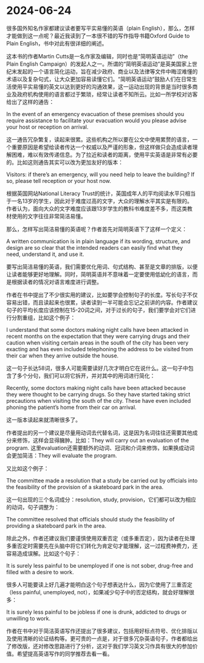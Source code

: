 # 2024-06-24

很多国外知名作家都建议读者要写平实易懂的英语（plain English），那么，怎样才能做到这一点呢？最近我读到了一本很不错的写作指导书籍Oxford Guide to Plain English，书中对此有很详细的阐述。

这本书的作者Martin Cutts是一名作家及编辑，同时也是“简明英语运动”（the Plain English Campaign）的发起人之一。所谓的“简明英语运动”是英美国家上世纪末发起的一个语言简化运动，旨在减少政府、商业以及法律等文件中晦涩难懂的术语以及复杂句式，让大众更加容易读懂它们。“简明英语运动”鼓励人们在日常生活使用平实易懂的英文以达到更好的沟通效果，这一运动出现的背景是当时很多商业及政府机构使用的语言都过于繁琐，经常让读者不知所云。比如一所学校对访客给出了这样的通告：

In the event of an emergency evacuation of these premises should you require assistance to facilitate your evacuation would you please advise your host or reception on arrival.

这一通告冗杂繁复，读起来很累。这些机构之所以要在公文中使用累赘的语言，一个重要原因是希望给读者传达一个权威以及严谨的形象，但这样做只会造成读者理解困难，难以有效传递信息。为了拉近和读者的距离，使用平实英语是非常有必要的。比如这则通告其实可以改为更加友好的版本：

Visitors: if there’s an emergency, will you need help to leave the building? If so, please tell reception or your host now.

根据英国网站National Literacy Trust的统计，英国成年人的平均阅读水平只相当于一名13岁的学生，因此对于难度过高的文字，大众的理解水平其实是有限的。作者认为，面向大众的文字难度应该跟13岁学生的教科书难度差不多，而这类教材使用的文字往往非常简洁易懂。

那么，怎样写出简洁易懂的英语呢？作者首先对简明英语下了这样一个定义：

A written communication is in plain language if its wording, structure, and design are so clear that the intended readers can easily find what they need, understand it, and use it.

要写出简洁易懂的英语，我们需要优化用词、句式结构、甚至是文章的排版，以便让读者能够更好地理解。同时，简明英语并不意味着一定要使用低幼化的语言，而是根据读者的情况对语言难度进行调整。

作者在书中提出了不少很实用的建议，比如要学会控制句子的长度。写长句子不仅容易出错，而且读起来也很累，读者读到一半可能会忘记之前讲的内容。作者建议句子的平均长度应该控制在15-20词之间，对于过长的句子，我们要学会对它们进行分割重组，比如这个例子：

I understand that some doctors making night calls have been attacked in recent months on the expectation that they were carrying drugs and their caution when visiting certain areas in the south of the city has been very exacting and has even included telephoning the address to be visited from their car when they arrive outside the house.

这一句子长达58词，很多人可能需要读好几次才明白它在说什么。这一句子中包含了多个分句，我们可以将它拆开，并对其中的用词进行简化：

Recently, some doctors making night calls have been attacked because they were thought to be carrying drugs. So they have started taking strict precautions when visiting the south of the city. These have even included phoning the patient’s home from their car on arrival.

这一版本读起来就清晰很多了。

作者提出的另一个建议是尽量用动词去代替名词，这是因为名词往往还需要其他成分来修饰，这样会显得臃肿。比如：They will carry out an evaluation of the program. 这里evaluation还需要额外的动词、冠词和介词来修饰，如果换成动词会更加简洁：They will evaluate the program.

又比如这个例子：

The committee made a resolution that a study be carried out by officials into the feasibility of the provision of a skateboard park in the area.

这一句出现的三个名词成分：resolution, study, provision，它们都可以改为相应的动词，句子调整为：

The committee resolved that officials should study the feasibility of providing a skateboard park in the area. 

除此之外，作者还建议我们要谨慎使用双重否定（或多重否定），因为读者在处理多重否定时需要先在头脑中将它们转化为肯定句才能理解，这一过程费神费力，还容易造成误解。比如这个句子：

It is surely less painful to be unemployed if one is not sober, drug-free and filled with a desire to work.

很多人可能要读上好几遍才能明白这个句子想表达什么，因为它使用了三重否定（less painful, unemployed, not），如果减少句子中的否定结构，就会好理解很多：

It is surely less painful to be jobless if one is drunk, addicted to drugs or unwilling to work.

作者在书中对于简洁英语写作还提出了很多建议，包括用好标点符号、优化排版以及使用清晰的论证结构等。更可贵的一点是，对于很多冗杂英语句子，作者都给出了修改版，还对修改思路进行了分析，这对于我们学习英文习作具有很大的参加价值。希望提高英语写作的同学推荐去看一看。
